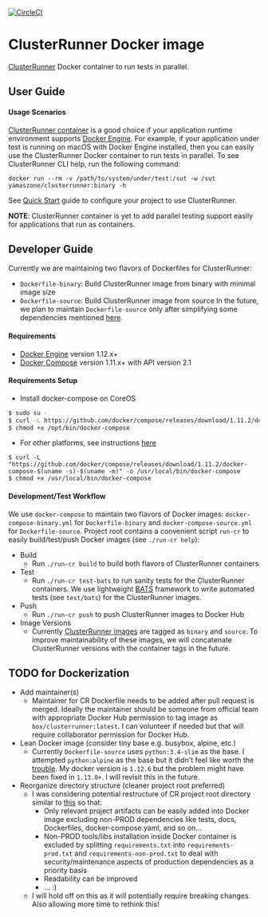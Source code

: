 [![CircleCI](https://circleci.com/gh/yamaszone/clusterrunner-docker-image/tree/develop.svg?style=svg)](https://circleci.com/gh/yamaszone/clusterrunner-docker-image/tree/develop)

# ClusterRunner Docker image
[ClusterRunner](http://www.clusterrunner.com/) Docker container to run tests in parallel.

## User Guide
#### Usage Scenarios
[ClusterRunner container](https://hub.docker.com/r/yamaszone/clusterrunner/) is a good choice if your application runtime environment supports [Docker Engine](https://docs.docker.com/engine/installation/). For example, if your application under test is running on macOS with Docker Engine installed, then you can easily use the ClusterRunner Docker container to run tests in parallel.
To see ClusterRunner CLI help, run the following command:

`docker run --rm -v /path/to/system/under/test:/sut -w /sut yamaszone/clusterrunner:binary -h`

See [Quick Start](http://www.clusterrunner.com/docs/quickstart/) guide to configure your project to use ClusterRunner.

**NOTE**: ClusterRunner container is yet to add parallel testing support easily for applications that run as containers.

## Developer Guide
Currently we are maintaining two flavors of Dockerfiles for ClusterRunner:
* `Dockerfile-binary`: Build ClusterRunner image from binary with minimal image size
* `Dockerfile-source`: Build ClusterRunner image from source
In the future, we plan to maintain `Dockerfile-source` only after simplifying some dependencies mentioned [here](https://github.com/box/ClusterRunner/issues/328).

#### Requirements
* [Docker Engine](https://docs.docker.com/engine/installation/) version 1.12.x+
* [Docker Compose](https://docs.docker.com/compose/) version 1.11.x+ with API version 2.1

#### Requirements Setup
* Install docker-compose on CoreOS
```sh
$ sudo su -
$ curl -L https://github.com/docker/compose/releases/download/1.11.2/docker-compose-`uname -s`-`uname -m` > /opt/bin/docker-compose
$ chmod +x /opt/bin/docker-compose
```
* For other platforms, see instructions [here](https://docs.docker.com/compose/install/)
```
$ curl -L "https://github.com/docker/compose/releases/download/1.11.2/docker-compose-$(uname -s)-$(uname -m)" -o /usr/local/bin/docker-compose
$ chmod +x /usr/local/bin/docker-compose
```

#### Development/Test Workflow
We use `docker-compose` to maintain two flavors of Docker images: `docker-compose-binary.yml` for `Dockerfile-binary` and `docker-compose-source.yml` for `Dockerfile-source`. Project root contains a convenient script `run-cr` to easily build/test/push Docker images (see `./run-cr help`):
* Build
  - Run `./run-cr build` to build both flavors of ClusterRunner containers
* Test
  - Run `./run-cr test-bats` to run sanity tests for the ClusterRunner containers. We use lightweight [BATS](https://github.com/sstephenson/bats) framework to write automated tests (see `test/bats`) for the ClusterRunner images.
* Push
  - Run `./run-cr push` to push ClusterRunner images to Docker Hub
* Image Versions
  - Currently [ClusterRunner images](https://hub.docker.com/r/yamaszone/clusterrunner/tags/) are tagged as `binary` and `source`. To improve maintainability of these images, we will concatenate ClusterRunner versions with the container tags in the future.

## TODO for Dockerization
* Add maintainer(s)
  - Maintainer for CR Dockerfile needs to be added after pull request is merged. Ideally the maintainer should be someone from official team with appropriate Docker Hub permission to tag image as `box/clusterrunner:latest`. I can volunteer if needed but that will require collaborator permission for Docker Hub.
* Lean Docker image (consider tiny base e.g. busybox, alpine, etc.)
  - Currently `Dockerfile-source` uses `python:3.4-slim` as the base. I attempted `python:alpine` as the base but it didn't feel like worth the [trouble](https://github.com/docker/docker/issues/27940). My docker version is `1.12.6` but the problem might have been fixed in `1.13.0+`. I will revisit this in the future.
* Reorganize directory structure (cleaner project root preferred)
  - I was considering potential restructure of CR project root directory similar to [this](https://gist.github.com/yamaszone/6a4304069652a4a01ecdacdd4e7c7df1) so that:
    - Only relevant project artifacts can be easily added into Docker image excluding non-PROD dependencies like tests, docs, Dockerfiles, docker-compose.yaml, and so on...
    - Non-PROD tools/libs installation inside Docker container is excluded by splitting `requirements.txt` into `requirements-prod.txt` and `requirements-non-prod.txt` to deal with security/maintenance aspects of production dependencies as a priority basis
    - Readability can be improved
    - ... :)
  - I will hold off on this as it will potentially require breaking changes. Also allowing more time to rethink this!

